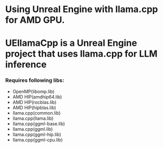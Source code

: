 # Using Unreal Engine with llama.cpp for AMD GPU.
# UEllamaCpp is a Unreal Engine project that uses llama.cpp for LLM inference 

### Requires following libs:
- OpenMP(libomp.lib)
- AMD HIP(amdhip64.lib)
- AMD HIP(rocblas.lib)
- AMD HIP(hipblas.lib)
- llama.cpp(common.lib)
- llama.cpp(llama.lib)
- llama.cpp(ggml-base.lib)
- llama.cpp(ggml.lib)
- llama.cpp(ggml-hip.lib)
- llama.cpp(ggml-cpu.lib)
